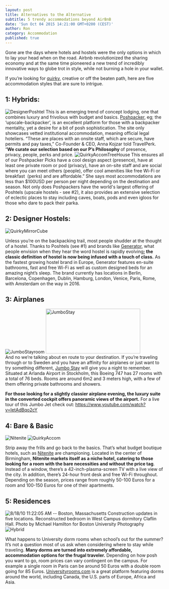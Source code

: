 ```yaml
---
layout: post
title: Alternatives to the Alternative
subtitle: 5 trendy accommodations beyond AirBnB
date: 'Sun Oct 04 2015 14:21:00 GMT+0200 (CEST)'
author: Ron
category: Accommodation
published: true
---
```


Gone are the days where hotels and hostels were the only options in which to lay your head when on the road. Airbnb revolutionized the sharing economy and at the same time pioneered a new trend of incredibly innovative ways to globe trot in style, while not burning a hole in your wallet.

If you’re looking for <a href="http://www.quirkyaccom.com" target="_blank">quirky</a>, creative or off the beaten path, here are five accommodation styles that are sure to intrigue.

## 1: Hybrids:
<img class="left" src="http://52.19.235.57/blog/wp-content/uploads/2015/10/DesignerPoshtel-300x225.jpg" alt="DesignerPoshtel" />
This is an emerging trend of concept lodging, one that combines luxury and frivolous with budget and basics. <a href="http://www.poshpacker.co" target="_blank">Poshpacker</a>, eg; the ‘upscale-backpacker’, is an excellent platform for those with a backpacker mentality, yet a desire for a bit of posh sophistication. The site only showcases vetted institutional accommodation, meaning official legal hoteliers. “These are places with an onsite staff, which are secure, have permits and pay taxes,” Co-Founder &amp; CEO, Anna Kojzar told TravelPerk. “<strong>We curate our selection based on our P’s Philosophy </strong>of presence, privacy, people, perks and price. 

<img class="left" src="http://52.19.235.57/blog/wp-content/uploads/2015/10/QuirkyAccomTreeHouse-300x225.jpg" alt="QuirkyAccomTreeHouse" />
This ensures all of our Poshpacker Picks have a cool design aspect (presence), have at least one private room or pod (privacy), have an on-site staff and are social where you can meet others (people), offer cool amenities like free Wi-Fi or breakfast  (perks) and are affordable.” She says most accommodations are less than $100USD per person per night depending on the destination and season. Not only does Poshpackers have the world's largest offering of Poshtels (upscale hostels - see #2), it also provides an extensive selection of eclectic places to stay including caves, boats, pods and even igloos for those who dare to pack their parka.

##  2: Designer Hostels:

<img class="left" src="http://52.19.235.57/blog/wp-content/uploads/2015/10/QuirkyMirrorCube-300x300.jpg" alt="QuirkyMirrorCube" />

Unless you’re on the backpacking trail, most people shudder at the thought of a hostel. Thanks to Poshtels (see #1) and brands like <a href="http://generatorhostels.com" target="_blank">Generator</a>, what people envision when they hear the word hostel is rapidly evolving<strong>; the classic definition of hostel is now being infused with a touch of class.</strong> As the fastest growing hostel brand in Europe, Generator features en-suite bathrooms, fast and free Wi-Fi as well as custom designed beds for an amazing night’s sleep. The brand currently has locations in Berlin, Barcelona, Copenhagen, Dublin, Hamburg, London, Venice, Paris, Rome, with Amsterdam on the way in 2016.
<div class="clearfix"></div>

##  3: Airplanes

<div class="left img-vertical">
  <img src="http://52.19.235.57/blog/wp-content/uploads/2015/10/JumboStayroom-300x225.jpg" alt="JumboStayroom" />
  <img src="http://52.19.235.57/blog/wp-content/uploads/2015/10/JumboStay-300x142.jpg" alt="JumboStay" width="300" height="142" />
</div>
And no we’re talking about en route to your destination. If you’re traveling through or to Sweden and you have an affinity for airplanes or just want to try something different, <a href="http://www.jumbostay.com" target="_blank">Jumbo Stay</a> will give you a night to remember. Situated at Arlanda Airport in Stockholm, this Boeing 747 has 27 rooms with a total of 76 beds. Rooms are around 6m2 and 3 meters high, with a few of them offering private bathrooms and showers. 

<strong>For those looking for a slightly classier airplane evening, the luxury suite in the converted cockpit offers panoramic views of the airport.</strong> For a live tour of this Jumbo Jet check out: <a href="https://www.youtube.com/watch?v=IetAdBqo2cY" target="_blank">https://www.youtube.com/watch?v=IetAdBqo2cY</a>

## 4: Bare &amp; Basic

<div class="left img-vertical">
  <img src="http://52.19.235.57/blog/wp-content/uploads/2015/10/Nitenite-300x87.jpg" alt="Nitenite" />
  <img src="http://52.19.235.57/blog/wp-content/uploads/2015/10/QuirkyAccom-300x171.jpg" alt="QuirkyAccom" />
</div>

Strip away the frills and go back to the basics. That’s what budget boutique hotels, such as <a href="http://nitenite.com" target="_blank">Nitenite</a> are championing. Located in the center of Birmingham, <strong>Nitenite markets itself as a niche hotel, catering to those looking for a room with the bare necessities and without the price tag</strong>. Instead of a window, there’s a 42-inch-plasma-screen TV with a live view of the city. In addition, there’s 24-hour front desk and free Wi-Fi throughout. Depending on the season, prices range from roughly 50-100 Euros for a room and 100-150 Euros for one of their apartments.

## 5: Residences

<img src="http://52.19.235.57/blog/wp-content/uploads/2015/10/DormRoom-300x201.jpg" alt="8/18/10 11:22:05 AM -- Boston, Massachusetts Construction updates in five locations. Reconstructed bedroom in West Campus dormitory Claflin Hall. Photo by Michael Hamilton for Boston University Photography" />
<img src="http://52.19.235.57/blog/wp-content/uploads/2015/10/Hybrid-300x216.jpg" alt="Hybrid" />

What happens to University dorm rooms when school’s out for the summer? It’s not a question most of us ask when considering where to stay while traveling. <strong>Many dorms are turned into extremely affordable, accommodation options for the frugal traveler.</strong> Depending on how posh you want to go, room prices can vary contingent on the campus. For example a single room in Paris can be around 50 Euros with a double room going for 85 Euros. <a href="http://Universityrooms.com" target="_blank">Universityrooms.com</a> is a great platform featuring dorms around the world, including Canada, the U.S. parts of Europe, Africa and Asia.
